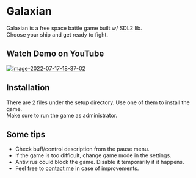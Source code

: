# Galaxian
Galaxian is a free space battle game built w/ SDL2 lib. <br>
Choose your ship and get ready to fight.

## Watch Demo on YouTube 
<noindex>
  <a href='https://www.youtube.com/watch?v=gx28f5qhOR8' target='_blank'>
    <img src='https://i.postimg.cc/0jv8tL20/image-2022-07-17-18-37-02.png' border='0' alt='image-2022-07-17-18-37-02'/>
  </a>
</noindex>

## Installation
There are 2 files under the setup directory. Use one of them to install the game. <br>
Make sure to run the game as administrator.

## Some tips
- Check buff/control description from the pause menu.
- If the game is too difficult, change game mode in the settings.
- Antivirus could block the game. Disable it temporarily if it happens. 
- Feel free to <noindex><a href='mailto:divakov.gleb@gmail.com'>contact me</a><noindex> in case of improvements.

